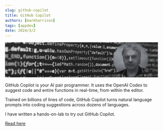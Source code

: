 ```yaml
---
slug: github-copilot
title: GitHub Copilot
authors: [markharrison]
tags: [appdev]
date: 2024/3/2
---
```


![](images/githubcopilot.png)

GitHub Copilot is your AI pair programmer. It uses the OpenAI Codex to suggest code and entire functions in real-time, from within the editor.

Trained on billions of lines of code, GitHub Copilot turns natural language prompts into coding suggestions across dozens of languages. 

I have written a hands-on-lab to try out GitHub Copilot.

[Read here](https://markharrison.io/lab-github-copilot)
